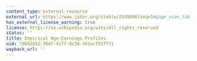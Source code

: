```yaml
---
content_type: external-resource
external_url: https://www.jstor.org/stable/2535096?seq=1#page_scan_tab_contents
has_external_license_warning: true
license: https://en.wikipedia.org/wiki/All_rights_reserved
status: ''
title: Empirical Age-Earnings Profiles
uid: 7d642d52-764f-41ff-8c34-361ecf51ff71
wayback_url: ''
---
```

